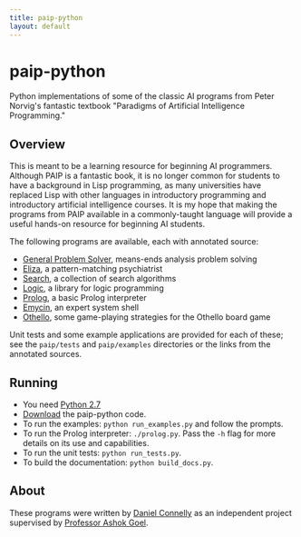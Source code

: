 ```yaml
---
title: paip-python
layout: default
---
```


paip-python
===========

Python implementations of some of the classic AI programs from Peter Norvig's
fantastic textbook "Paradigms of Artificial Intelligence Programming."


## Overview

This is meant to be a learning resource for beginning AI programmers.  Although
PAIP is a fantastic book, it is no longer common for students to have a
background in Lisp programming, as many universities have replaced Lisp with
other languages in introductory programming and introductory artificial
intelligence courses.  It is my hope that making the programs from PAIP
available in a commonly-taught language will provide a useful hands-on resource
for beginning AI students.

The following programs are available, each with annotated source:

- [General Problem Solver][GPS], means-ends analysis problem solving
- [Eliza][], a pattern-matching psychiatrist
- [Search][], a collection of search algorithms
- [Logic][], a library for logic programming
- [Prolog][], a basic Prolog interpreter
- [Emycin][], an expert system shell
- [Othello][], some game-playing strategies for the Othello board game

Unit tests and some example applications are provided for each of these; see the
`paip/tests` and `paip/examples` directories or the links from the annotated
sources.

[GPS]: http://dhconnelly.com/paip-python/docs/paip/gps.html
[Eliza]: http://dhconnelly.com/paip-python/docs/paip/eliza.html
[Search]: http://dhconnelly.com/paip-python/docs/paip/search.html
[Logic]: http://dhconnelly.com/paip-python/docs/paip/logic.html
[Prolog]: http://dhconnelly.com/paip-python/docs/prolog.html
[Emycin]: http://dhconnelly.com/paip-python/docs/paip/emycin.html
[Othello]: http://dhconnelly.com/paip-python/docs/paip/othello.html


## Running

- You need [Python 2.7][]
- [Download][] the paip-python code.
- To run the examples: `python run_examples.py` and follow the prompts.
- To run the Prolog interpreter: `./prolog.py`.  Pass the `-h` flag for more
  details on its use and capabilities.
- To run the unit tests: `python run_tests.py`.
- To build the documentation: `python build_docs.py`.


## About

These programs were written by [Daniel Connelly][homepage] as an independent
project supervised by [Professor Ashok Goel][goel].


[homepage]: http://www.dhconnelly.com
[goel]: http://home.cc.gatech.edu/dil/3
[Download]: https://github.com/dhconnelly/paip-python/zipball/master
[Trello]: https://trello.com/board/paip-python/4f4ba053201012e46306e5f0
[Python 2.7]: http://python.org/download/releases/2.7.2/
